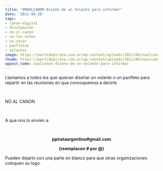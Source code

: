 ```yaml
---
title: "#NOALCANON Diseño de un Volante para informar"
date: '2011-06-28'
tags:
- canon-digital
- divulgacion
- no-al-canon
- no-los-votes
- no-votar
- panfletos
- volantes
image: https://partidopirata.com.ar/wp-content/uploads/2011/06/noalcanon5_red.jpg
thumb: https://partidopirata.com.ar/wp-content/uploads/2011/06/noalcanon5_red.jpg
wppost_name: noalcanon-diseno-de-un-volante-para-informar
---
```


Llamamos a todos los que quieran diseñar un volante o un panfleto para repartir en las reuniones en que convoquemos a decirle

&nbsp;

NO AL CANON

&nbsp;

A que nos lo envíen a:

&nbsp;
<p style="text-align: center;"><strong>ppirataargentino#gmail.com</strong></p>
<p style="text-align: center;"><strong>(reemplacen # por @)</strong></p>
Pueden dejarlo con una parte en blanco para que otras organizaciones coloquen su logo.

&nbsp;
